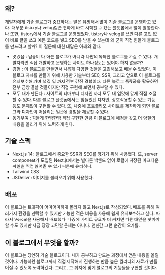 ## 왜?

개발자에게 기술 블로그가 중요하다는 말은 유명해서 많이 기술 블로그를 운영하고 있다. 대부분 tistory나 velog같은 편하게 바로 시작할 수 있는 플랫폼에서 많이 활동한다. 나 또한, tistory에서 기술 블로그를 운영했었다. tistory나 velog를 쓰면 다른 고민 없이 바로 글을 쓰고 예쁜 코드를 넣고 SEO를 받을 수 있는데 왜 굳이 직접 힘들게 블로그를 만드려고 할까? 이 질문에 대한 대답은 아래와 같다.

- 멋있음 : 남들이 다 하는 블로그가 아니라 나만의 독특한 블로그를 가질 수 있다. 개발자라면 직접 개발하고 운영하는 사이트 하나정도는 있어야 하지 않을까?
- 경험 : 이 블로그를 만들면서 새롭게 다양한 것들을 고민해보고 배울 수 있었다. 이 블로그 자체를 만들기 위해 사용한 기술부터 SEO, SSR, 그리고 앞으로 이 블로그를 유지보수해 가며 생길 일 까지 전부 값진 경험이다. 다른 블로그 플랫폼을 활용하면 전부 금방 끝날 것들이지만 직접 구현해 보면서 공부할 수 있다.
- 모두 내가 만든다 : 사이트의 테마부터 디자인 까지 모두 내 입맛에 맞게 직접 조절할 수 있다. 다른 블로그 플랫폼에서는 힘들었던 디자인, 상호작용할 수 있는 기능 등도 문제없이 구현할 수 있다. 또, 나중에 포트폴리오 사이트를 제작하게 되면 블로그와 디자인이 어울리는 일관된 경험을 제공할 수 있다.
- 동기부여 : 힘들게 한땀한땀 직접 구현한 만큼 이 블로그에 애정을 갖고 더 양질의 내용을 올리기 위해 노력하게 된다.

## 기술 스펙

- Next.js 14 : 블로그에서 중요한 SSR과 SEO를 챙기기 위해 사용했다. 또, server component가 도입된 Next.js에서는 별다른 백엔드 없이 로컬에 저장된 마크다운 파일을 직접 읽어올 수 있기 때문에 유리하다.
- Tailwind CSS
- JSDelivr : 이미지를 불러오기 위해 사용했다.

## 배포

이 블로그는 트래픽이 어마어마하게 몰리지 않고 Next.js로 작성되었다. 배포를 위해 여러가지 환경을 선택할 수 있지만 가능한 적은 비용을 사용해 쉽게 유지보수하고 싶다. 따라서 Vercel을 사용해서 배포했다. 나중에 사이트 규모가 더 커지면 다른 대안을 찾아야 할 수도 있지만 지금 당장 고민할 문제는 아니다. 언젠간 그런 순간이 오기를.

## 이 블로그에서 무엇을 할까?

이 블로그는 당연히 기술 블로그이다. 내가 공부하고 만드는 과정에서 얻은 내용을 올릴 것이다. 가능하면 블로그까지 직접 제작해서 진행하는 만큼 높은 퀄리티의 자료가 만들어질 수 있도록 노력하겠다. 그리고, 그 취지에 맞게 블로그의 기능들을 구현할 것이다.
